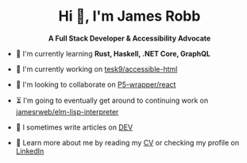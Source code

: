 <h1 align="center">Hi 👋, I'm James Robb</h1>
<p align="center"><strong>A Full Stack Developer & Accessibility Advocate</strong></p>

- 🌱 I'm currently learning **Rust, Haskell, .NET Core, GraphQL**

- 🔭 I'm currently working on [tesk9/accessible-html](https://github.com/tesk9/accessible-html)

- 👯 I'm looking to collaborate on [P5-wrapper/react](https://github.com/p5-wrapper/react)

- ⏳ I'm going to eventually get around to continuing work on [jamesrweb/elm-lisp-interpreter](https://github.com/jamesrweb/elm-lisp-interpreter)

- 📝 I sometimes write articles on [DEV](https://dev.to/jamesrweb)

- 📄 Learn more about me by reading my [CV](https://github.com/jamesrweb/jamesrweb/blob/master/CV.md) or checking my profile on [LinkedIn](https://www.linkedin.com/in/jamesrobbweb/)
